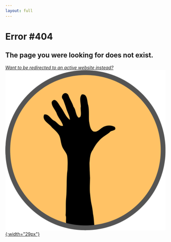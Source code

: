 ```yaml
---
layout: full
---
```


# Error #404

## The page you were looking for does not exist.
[_Want to be redirected to an active website instead?_![Finding Fit icon: a yeallow orang circle with a very dark grey outline and a hand reaching upwards in the middle](assets/img/finding-fit-blog-icon.png){:width="29px"}](https://aprilrpil.github.io/finding-fit.github.io/)
